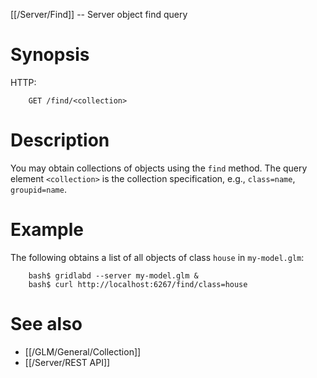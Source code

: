 [[/Server/Find]] -- Server object find query

# Synopsis
HTTP:
~~~
    GET /find/<collection>
~~~

# Description

You may obtain collections of objects using the `find` method. The query element `<collection>` is the collection specification, e.g., `class=name`, `groupid=name`.


# Example

The following obtains a list of all objects of class `house` in `my-model.glm`:
~~~~
    bash$ gridlabd --server my-model.glm &
    bash$ curl http://localhost:6267/find/class=house
~~~~

# See also

* [[/GLM/General/Collection]]
* [[/Server/REST API]]
